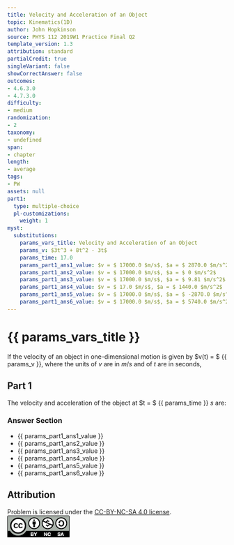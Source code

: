 ```yaml
---
title: Velocity and Acceleration of an Object
topic: Kinematics(1D)
author: John Hopkinson
source: PHYS 112 2019W1 Practice Final Q2
template_version: 1.3
attribution: standard
partialCredit: true
singleVariant: false
showCorrectAnswer: false
outcomes:
- 4.6.3.0
- 4.7.3.0
difficulty:
- medium
randomization:
- 2
taxonomy:
- undefined
span:
- chapter
length:
- average
tags:
- PW
assets: null
part1:
  type: multiple-choice
  pl-customizations:
    weight: 1
myst:
  substitutions:
    params_vars_title: Velocity and Acceleration of an Object
    params_v: $3t^3 + 8t^2 - 3t$
    params_time: 17.0
    params_part1_ans1_value: $v = $ 17000.0 $m/s$, $a = $ 2870.0 $m/s^2$
    params_part1_ans2_value: $v = $ 17000.0 $m/s$, $a = $ 0 $m/s^2$
    params_part1_ans3_value: $v = $ 17000.0 $m/s$, $a = $ 9.81 $m/s^2$
    params_part1_ans4_value: $v = $ 17.0 $m/s$, $a = $ 1440.0 $m/s^2$
    params_part1_ans5_value: $v = $ 17000.0 $m/s$, $a = $ -2870.0 $m/s^2$
    params_part1_ans6_value: $v = $ 17000.0 $m/s$, $a = $ 5740.0 $m/s^2$
---
```

# {{ params_vars_title }}
If the velocity of an object in one-dimensional motion is given by $v(t) = $ {{ params_v }}, where the units of $v$ are in $m/s$ and of $t$ are in seconds,

## Part 1

The velocity and acceleration of the object at $t = $ {{ params_time }} $s$ are:

### Answer Section

- {{ params_part1_ans1_value }}
- {{ params_part1_ans2_value }}
- {{ params_part1_ans3_value }}
- {{ params_part1_ans4_value }}
- {{ params_part1_ans5_value }}
- {{ params_part1_ans6_value }}

## Attribution

Problem is licensed under the [CC-BY-NC-SA 4.0 license](https://creativecommons.org/licenses/by-nc-sa/4.0/).<br> ![The Creative Commons 4.0 license requiring attribution-BY, non-commercial-NC, and share-alike-SA license.](https://raw.githubusercontent.com/firasm/bits/master/by-nc-sa.png)